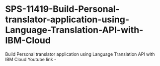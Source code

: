 # SPS-11419-Build-Personal-translator-application-using-Language-Translation-API-with-IBM-Cloud
Build Personal translator application using  Language Translation API with IBM Cloud
Youtube link - 
